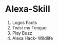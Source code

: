 # Alexa-Skill
1. Logos Facts <br>
2. Twist my Tongue <br>
3. Play Buzz <br>
4. Alexa Hack- Wildlife
